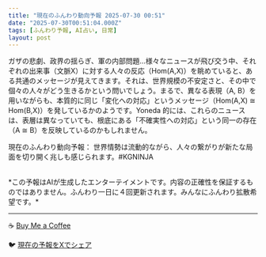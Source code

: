 ```yaml
---
title: "現在のふんわり動向予報 2025-07-30 00:51"
date: "2025-07-30T00:51:04.000Z"
tags: [ふんわり予報, AI占い, 日常]
layout: post
---
```


ガザの悲劇、政界の揺らぎ、軍の内部問題…様々なニュースが飛び交う中、それぞれの出来事（文脈X）に対する人々の反応（Hom(A,X)）を眺めていると、ある共通のメッセージが見えてきます。それは、世界規模の不安定さと、その中で個々の人々がどう生きるかという問いでしょう。まるで、異なる表現（A, B）を用いながらも、本質的に同じ「変化への対応」というメッセージ（Hom(A,X) ≅ Hom(B,X)）を発しているかのようです。Yoneda 的には、これらのニュースは、表層は異なっていても、根底にある「不確実性への対応」という同一の存在（A ≅ B）を反映しているのかもしれません。


現在のふんわり動向予報：
世界情勢は流動的ながら、人々の繋がりが新たな局面を切り開く兆しも感じられます。#KGNINJA

<br>
*この予報はAIが生成したエンターテイメントです。内容の正確性を保証するものではありません。ふんわり一日に４回更新されます。みんなにふんわり拡散希望です。*

---
☕️ [Buy Me a Coffee](https://www.buymeacoffee.com/kgninja)

🐦 [現在の予報をXでシェア](https://twitter.com/intent/tweet?text=%E7%8F%BE%E5%9C%A8%E3%81%AE%E3%81%B5%E3%82%93%E3%82%8F%E3%82%8A%E4%BA%88%E5%A0%B1%3A%20%E3%80%8C%E3%82%AC%E3%82%B6%E3%81%AE%E6%82%B2%E5%8A%87%E3%80%81%E6%94%BF%E7%95%8C%E3%81%AE%E6%8F%BA%E3%82%89%E3%81%8E%E3%80%81%E8%BB%8D%E3%81%AE%E5%86%85%E9%83%A8%E5%95%8F%E9%A1%8C%E2%80%A6%E6%A7%98%E3%80%85%E3%81%AA%E3%83%8B%E3%83%A5%E3%83%BC%E3%82%B9%E3%81%8C%E9%A3%9B%E3%81%B3%E4%BA%A4%E3%81%86%E4%B8%AD%E3%80%81%E3%81%9D%E3%82%8C%E3%81%9E%E3%82%8C%E3%81%AE%E5%87%BA%E6%9D%A5%E4%BA%8B%EF%BC%88%E6%96%87%E8%84%88X%EF%BC%89%E3%81%AB%E5%AF%BE%E3%81%99%E3%82%8B%E4%BA%BA%E3%80%85%E3%81%AE%E5%8F%8D%E5%BF%9C%EF%BC%88Hom(A%2CX)%EF%BC%89%E3%82%92%E7%9C%BA%E3%82%81%E3%81%A6%E3%81%84%E3%82%8B%E3%81%A8%E3%80%81%E3%81%82%E3%82%8B%E5%85%B1%E9%80%9A%E3%81%AE%E3%83%A1%E3%83%83%E3%82%BB%E3%83%BC%E3%82%B8%E3%81%8C%E8%A6%8B%E3%81%88%E3%81%A6%E3%81%8D%E3%81%BE%E3%81%99%E3%80%82%E3%80%8D%23KGNINJA%20%E7%B6%9A%E3%81%8D%E3%81%AF%E3%83%96%E3%83%AD%E3%82%B0%E3%81%A7%EF%BC%81%F0%9F%91%87&url=https%3A%2F%2Fkg-ninja.github.io%2FFunwariyoso%2F)
